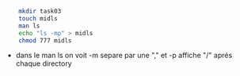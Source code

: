 ``` bash
    mkdir task03
    touch midls
    man ls
    echo "ls -mp" > midls
    chmod 777 midls
```
- dans le man ls on voit -m separe par une "," et -p affiche "/" aprés chaque directory
